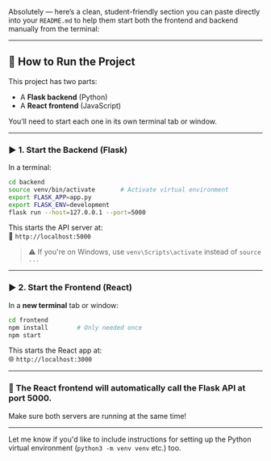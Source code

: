 Absolutely — here’s a clean, student-friendly section you can paste directly into your `README.md` to help them start both the frontend and backend manually from the terminal:

---

## 🚀 How to Run the Project

This project has two parts:
- A **Flask backend** (Python)
- A **React frontend** (JavaScript)

You’ll need to start each one in its own terminal tab or window.

---

### ▶️ 1. Start the Backend (Flask)

In a terminal:

```bash
cd backend
source venv/bin/activate       # Activate virtual environment
export FLASK_APP=app.py
export FLASK_ENV=development
flask run --host=127.0.0.1 --port=5000
```

This starts the API server at:  
📡 `http://localhost:5000`

> ⚠️ If you're on Windows, use `venv\Scripts\activate` instead of `source ...`

---

### ▶️ 2. Start the Frontend (React)

In a **new terminal** tab or window:

```bash
cd frontend
npm install        # Only needed once
npm start
```

This starts the React app at:  
🌐 `http://localhost:3000`

---

### 🔗 The React frontend will automatically call the Flask API at port 5000.  
Make sure both servers are running at the same time!

---

Let me know if you'd like to include instructions for setting up the Python virtual environment (`python3 -m venv venv` etc.) too.